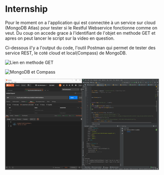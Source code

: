 # Internship

Pour le moment on a l'application qui est connectée à un service sur cloud (MongoDB Atlas) pour tester si le Restful
 Webservice  fonctionne comme on veut. Du coup on accede grace à l'identifiant de l'objet en methode GET et apres on peut 
 lancer le script sur la video en question.
 
 Ci-dessous il'y a l'output du code, l'outil Postman qui permet de tester des service REST, le coté cloud et local(Compass) de 
 MongoDB.
 
![Lien en methode GET](https://github.com/izaganami/Internship/blob/master/Stage/screens/link.PNG")

![MongoDB et Compass](https://github.com/izaganami/Internship/blob/master/Stage/screens/localandclound.PNG "Capture")

![Postman et la sortie du code](https://github.com/izaganami/Internship/blob/master/Stage/screens/restfulapp.PNG "Capture")
